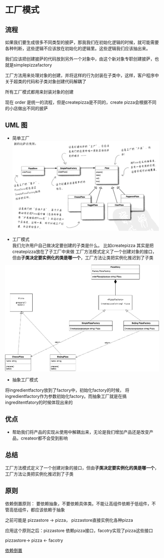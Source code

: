 # 工厂模式
## 流程
如果我们要生成很多不同类型的披萨，那我我们在初始化逻辑的时候，就可能需要各种判断，这些逻辑不应该放在初始化的逻辑里。这些逻辑我们应该抽出来。

我们应该把创建披萨的代码放到另外一个对象中，由这个新对象专职创建披萨，也就是simplepizzafactory

工厂方法用来处理对象的创建，并将这样的行为封装在子类中，这样，客户程序中关于超类的代码和子类对象创建代码解耦了

所有工厂模式都用来封装对象的创建

现在 order 是统一的流程，但是createpizza是不同的，create pizza会根据不同的小店做出不同的披萨


## UML 图

* 简单工厂
![simplefactory](img/simplefactory.png)


* 工厂模式  
我们允许用户自己做决定要创建的子类是什么。 比如createpizza  其实是把createpizza放在了子工厂中来做      工厂方法模式定义了一个创建对象的接口，但由**子类决定要实例化的类是哪一个**，工厂方法让类把实例化推迟到了子类

![uml图](img/factory.png)

* 抽象工厂模式

将ingredientfactory放到了factory中，初始化factory的时候， 将ingredientfactory作为参数初始化factory。而抽象工厂就是在搞ingreditentfatory的时候体现出来的



## 优点
* 帮助我们将产品的实现从使用中解耦出来，无论是我们增加产品还是改变产品，createor都不会受到影响


## 总结
工厂方法模式定义了一个创建对象的接口，但由**子类决定要实例化的类是哪一个**，工厂方法让类把实例化推迟到了子类

## 原则
依赖倒置原则： 要依赖抽象，不要依赖具体类。不能让高组件依赖于低组件，不管高低组件，都应该依赖于抽象 

之前可能是 pizzastore -> pizza， pizzastore直接实例化各种pizza 

应用这个原则之后：pizzastore 依赖pizza接口，facotry实现了pizza这些接口

pizzastore->  pizza <- facotry

[依赖倒置](https://zhuanlan.zhihu.com/p/92488185)